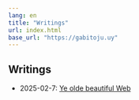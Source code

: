 ```yaml
---
lang: en
title: "Writings"
url: index.html
base_url: "https://gabitoju.uy"
---
```


## Writings

- 2025-02-7: [Ye olde beautiful Web](yeolde.html)
